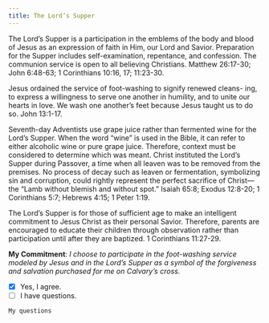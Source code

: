 ```yaml
---
title: The Lord’s Supper
---
```


The Lord’s Supper is a participation in the emblems of the body and blood of Jesus as an expression of faith in Him, our Lord and Savior. Preparation for the Supper includes self-examination, repentance, and confession. The communion service is open to all believing Christians. Matthew 26:17-30; John 6:48-63; 1 Corinthians 10:16, 17; 11:23-30.

Jesus ordained the service of foot-washing to signify renewed cleans- ing, to express a willingness to serve one another in humility, and to unite our hearts in love. We wash one another’s feet because Jesus taught us to do so. John 13:1-17.

Seventh-day Adventists use grape juice rather than fermented wine for the Lord’s Supper. When the word “wine” is used in the Bible, it can refer to either alcoholic wine or pure grape juice. Therefore, context must be considered to determine which was meant. Christ instituted the Lord’s Supper during Passover, a time when all leaven was to be removed from the premises. No process of decay such as leaven or fermentation, symbolizing sin and corruption, could rightly represent the perfect sacrifice of Christ—the “Lamb without blemish and without spot.” Isaiah 65:8; Exodus 12:8-20; 1 Corinthians 5:7; Hebrews 4:15; 1 Peter 1:19.

The Lord’s Supper is for those of sufficient age to make an intelligent commitment to Jesus Christ as their personal Savior. Therefore, parents are encouraged to educate their children through observation rather than participation until after they are baptized. 1 Corinthians 11:27-29.

**My Commitment**: _I choose to participate in the foot-washing service modeled by Jesus and in the Lord’s Supper as a symbol of the forgiveness and salvation purchased for me on Calvary’s cross._

- [x] Yes, I agree.
- [ ] I have questions.

`My questions`